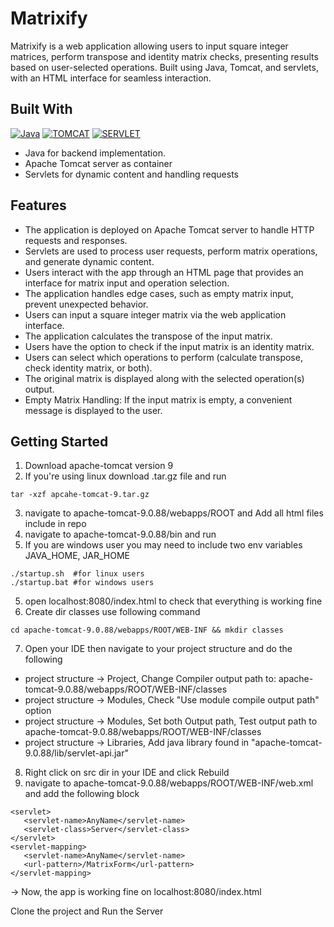
# Matrixify


Matrixify is a web application allowing users to input square integer matrices, 
perform transpose and identity matrix checks, presenting results based on 
user-selected operations. Built using Java, Tomcat, and servlets, 
with an HTML interface for seamless interaction.


## Built With
[![Java][JAVA]][JAVA-url] [![TOMCAT][TOMCAT]][TOMCAT-url] [![SERVLET][SERVLET]][TOMCAT-url]

- Java for backend implementation.
- Apache Tomcat server as container
- Servlets for dynamic content and handling requests

## Features
- The application is deployed on Apache Tomcat server to handle HTTP requests and responses.
- Servlets are used to process user requests, perform matrix operations, and generate dynamic content.
- Users interact with the app through an HTML page that provides an interface for matrix input and operation selection.
- The application handles edge cases, such as empty matrix input, prevent unexpected behavior.
- Users can input a square integer matrix via the web application interface.
- The application calculates the transpose of the input matrix.
- Users have the option to check if the input matrix is an identity matrix.
- Users can select which operations to perform (calculate transpose, check identity matrix, or both).
- The original matrix is displayed along with the selected operation(s) output.
- Empty Matrix Handling: If the input matrix is empty, a convenient message is displayed to the user.


## Getting Started
1) Download apache-tomcat version 9
2) If you're using linux download .tar.gz file and run
```
tar -xzf apcahe-tomcat-9.tar.gz
```
3) navigate to apache-tomcat-9.0.88/webapps/ROOT and Add all html files include in repo
4) navigate to apache-tomcat-9.0.88/bin and run 
5) If you are windows user you may need to include two env variables JAVA_HOME, JAR_HOME
```
./startup.sh  #for linux users
./startup.bat #for windows users
```
5) open localhost:8080/index.html to check that everything is working fine
6) Create dir classes use following command
```
cd apache-tomcat-9.0.88/webapps/ROOT/WEB-INF && mkdir classes
```
7) Open your IDE then navigate to your project structure and do the following
- project structure -> Project, Change Compiler output path to: apache-tomcat-9.0.88/webapps/ROOT/WEB-INF/classes
- project structure -> Modules, Check "Use module compile output path" option
- project structure -> Modules, Set both Output path, Test output path to apache-tomcat-9.0.88/webapps/ROOT/WEB-INF/classes
- project structure -> Libraries, Add java library found in "apache-tomcat-9.0.88/lib/servlet-api.jar"
8) Right click on src dir in your IDE and click Rebuild 
9) navigate to apache-tomcat-9.0.88/webapps/ROOT/WEB-INF/web.xml and add the following block
```
<servlet>
   <servlet-name>AnyName</servlet-name>
   <servlet-class>Server</servlet-class>
</servlet>
<servlet-mapping>
   <servlet-name>AnyName</servlet-name>
   <url-pattern>/MatrixForm</url-pattern>
</servlet-mapping>
```
-> Now, the app is working fine on localhost:8080/index.html


Clone the project and Run the Server

[JAVA]: https://img.shields.io/badge/Java-orange?style=for-the-badge&logo=CoffeeScript
[JAVA-url]: https://www.java.com/
[TOMCAT]: https://img.shields.io/badge/apache"tomcat-black?style=for-the-badge&logo=apachetomcat
[TOMCAT-url]: https://tomcat.apache.org/
[SERVLET]: https://img.shields.io/badge/servlet-blue?style=for-the-badge&logo=sanity